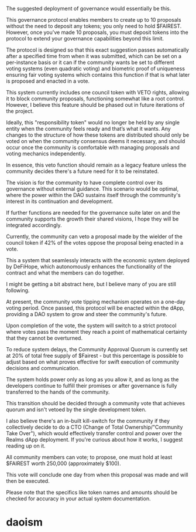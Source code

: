 The suggested deployment of governance would essentially be this.

This governance protocol enables members to create up to 10 proposals without the need to deposit any tokens; you only need to hold $FAIREST. However, once you've made 10 proposals, you must deposit tokens into the protocol to extend your governance capabilities beyond this limit.

The protocol is designed so that this exact suggestion passes automatically after a specified time from when it was submitted, which can be set on a per-instance basis or it can if the community wants be set to different voting systems (even quadratic voting) and biometric proof of uniqueness ensuring fair voting systems which contains this function if that is what later is proposed and enacted in a vote.

This system currently includes one council token with VETO rights, allowing it to block community proposals, functioning somewhat like a root control. However, I believe this feature should be phased out in future iterations of the project. 

Ideally, this "responsibility token" would no longer be held by any single entity when the community feels ready and that’s what it wants. Any changes to the structure of how these tokens are distributed should only be voted on when the community consensus deems it necessary, and should occur once the community is comfortable with managing proposals and voting mechanics independently.

In essence, this veto function should remain as a legacy feature unless the community decides there's a future need for it to be reinstated.

The vision is for the community to have complete control over its governance without external guidance. This scenario would be optimal, where the power within the DAO sustains itself through the community's interest in its continuation and development.

If further functions are needed for the governance suite later on and the community supports the growth their shared visions, I hope they will be integrated accordingly.

Currently, the community can veto a proposal made by the wielder of the council token if 42% of the votes oppose the proposal being enacted in a vote. 

This a system that seamlessly interacts with the economic system deployed by DeFiHope, which autonomously enhances the functionality of the contract and what the members can do together.

I might be getting a bit abstract here, but I believe many of you are still following.

At present, the community vote tipping mechanism operates on a one-day voting period. Once passed, this protocol will be enacted within the dApp, providing a DAO system to grow and steer the community's future.

Upon completion of the vote, the system will switch to a strict protocol where votes pass the moment they reach a point of mathematical certainty that they cannot be overturned.

To reduce system delays, the Community Approval Quorum is currently set at 20% of total free supply of $Fairest - but this percentage is possible to adjust based on what proves effective for swift execution of community decisions and communication.

The system holds power only as long as you allow it, and as long as the developers continue to fulfill their promises or after governance is fully transferred to the hands of the community. 

This transition should be decided through a community vote that achieves quorum and isn't vetoed by the single development token.

I also believe there's an in-built kill-switch for the community if they collectively decide to do a CTO (Change of Total Ownership/"Community Take Over"), which would effectively transfer control and power over the Realms dApp deployment. If you're curious about how it works, I suggest reading up on it.

All community members can vote; to propose, one must hold at least $FAIREST worth 250,000 (approximately $100).

This vote will conclude one day from when this proposal was made and will then be executed.

Please note that the specifics like token names and amounts should be checked for accuracy in your actual system documentation.

# daoism
